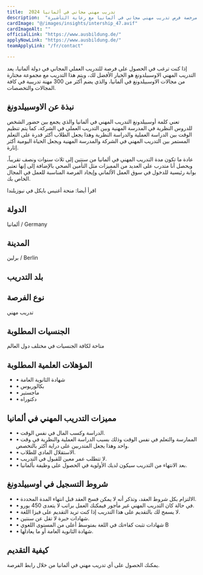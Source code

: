```yaml
---
title:  تدريب مهني مجاني في ألمانيا 2024 
description:  "فرصة ذهبية للراغبين في السفر والعمل في ألمانيا حيث توفر مؤسسة مرخصة فرص تدريب مهني مجاني في ألمانيا مع رعاية التأشيرة." 
cardImage: "@/images/insights/intership_47.avif" 
cardImageAlt: "" 
officialLink: "https://www.ausbildung.de/" 
applyNowLink: "https://www.ausbildung.de/" 
teamApplyLink: "/fr/contact"

---
```


إذا كنت ترغب في الحصول على فرصة للتدريب العملي المجاني في دولة ألمانيا، يعد التدريب المهني الاوسبيلدونغ هو الخيار الأفضل لك، ويتم هذا التدريب مع مجموعة مختارة من مجالات الاوسبيلدونغ في ألمانيا، والذي يضم أكثر من 300 مهنة تدريبية في كافة المجالات والتخصصات.

## نبذة عن الاوسبيلدونغ

تعني كلمة أوسبيلدونغ التدريب المهني في ألمانيا والذي يجمع بين حضور الشخص للدروس النظرية في المدرسة المهنية وبين التدريب العملي في الشركة، كما يتم تنظيم الوقت بين الدراسة العملية والدراسة النظرية وهذا يجعل الطلاب أكثر قدرة على التعلم المستمر بين التدريب المهني في الشركة والمدرسة المهنية ويجعل الحياة اليومية أكثر إثارة.

عادة ما تكون مدة التدريب المهني في ألمانيا من سنتين إلى ثلاث سنوات ونصف تقريباً، ويحصل أنا متدرب على العديد من المميزات مثل التأمين الصحي بالإضافة إلى إنها تعتبر بوابة رئيسية للدخول في سوق العمل الألماني وإيجاد الفرصة المناسبة للعمل في المجال الخاص بك.

اقرأ أيضا: منحة أغنيس بايكل في نيوزيلندا

## الدولة

ألمانيا / Germany

## المدينة

برلين / Berlin

## بلد التدريب

## نوع الفرصة

تدريب مهني

## الجنسيات المطلوبة

متاحة لكافة الجنسيات في مختلف دول العالم

## المؤهلات العلمية المطلوبة

- • شهادة الثانوية العامة
- • بكالوريوس
- • ماجستير
- • دكتوراه

## مميزات التدريب المهني في ألمانيا

- • الدراسة وكسب المال في نفس الوقت.
- • الممارسة والتعلم في نفس الوقت وذلك بسبب الدراسة العملية والنظرية في وقت واحد وهذا يجعل المتدربين على دراية أكثر بالتخصص.
- • الاستقلال المادي للطلاب.
- • لا تتطلب عمر معين للقبول في التدريب.
- • بعد الانتهاء من التدريب سيكون لديك الأولوية في الحصول على وظيفة بألمانيا.

## شروط التسجيل في اوسبيلدونغ

- • الالتزام بكل شروط العقد، وتذكر أنه لا يمكن فسخ العقد قبل انتهاء المدة المحددة.
- • في حالة كان التدريب المهني غير مأجور فيمكنك العمل براتب لا يتعدى 450 يورو.
- • لا يسمح لك بالتقديم على هذا التدريب إذا كنت تريد التقديم على فيزا اللغة.
- • شهادات خبرة لا تقل عن سنتين.
- • شهادات تثبت كفاءتك في اللغة بمتوسط أعلى من المستوى اللغوي B
- • شهادة الثانوية العامة أو ما يعادلها.

## كيفية التقديم

يمكنك الحصول على أي تدريب مهني في ألمانيا من خلال رابط الفرصة.

